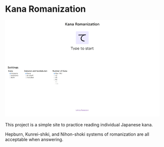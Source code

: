 # Kana Romanization

![Site preview](preview.webp)

This project is a simple site to practice reading individual Japanese kana.

Hepburn, Kunrei-shiki, and Nihon-shoki systems of romanization are all
acceptable when answering.
